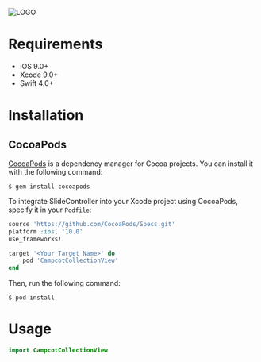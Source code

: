 ![LOGO](https://github.com/touchlane/Docs/blob/master/Assets/logo.svg)

<!--[![Build Status](https://travis-ci.org/touchlane/CampcotCollectionView.svg?branch=master)](https://travis-ci.org/touchlane/CampcotCollectionView)-->
<!--[![codecov.io](https://codecov.io/gh/touchlane/CampcotCollectionView/branch/master/graphs/badge.svg)](https://codecov.io/gh/codecov/CampcotCollectionView/branch/master)-->
<!--[![Version](https://img.shields.io/cocoapods/v/CampcotCollectionView.svg?style=flat)](http://cocoapods.org/pods/CampcotCollectionView)-->
<!--[![License](https://img.shields.io/cocoapods/l/CampcotCollectionView.svg?style=flat)](http://cocoapods.org/pods/CampcotCollectionView)-->
<!--[![Platform](https://img.shields.io/cocoapods/p/CampcotCollectionView.svg?style=flat)](http://cocoapods.org/pods/CampcotCollectionView)-->

# Requirements

* iOS 9.0+
* Xcode 9.0+
* Swift 4.0+

# Installation

## CocoaPods

[CocoaPods](https://cocoapods.org) is a dependency manager for Cocoa projects. You can install it with the following command:

```$ gem install cocoapods```

To integrate SlideController into your Xcode project using CocoaPods, specify it in your ```Podfile```:

```ruby
source 'https://github.com/CocoaPods/Specs.git'
platform :ios, '10.0'
use_frameworks!

target '<Your Target Name>' do
    pod 'CampcotCollectionView'
end
```

Then, run the following command:

```$ pod install```

# Usage

```swift
import CampcotCollectionView
```
